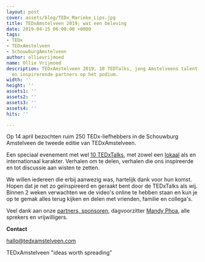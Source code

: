 ```yaml
---
layout: post
cover: assets/blog/TEDx_Marieke_Lips.jpg
title: TEDxAmstelveen 2019; wat een beleving
date: 2019-04-15 06:00:00 +0000
tags:
- TEDx
- TEDxAmstelveen
- SchouwburgAmstelveen
author: ollievrijmoed
name: Ollie Vrijmoed
description: TEDxAmstelveen 2019, 10 TEDTalks, jong Amstelveens talent, 3 live acts
  en inspirerende partners op het podium.
width: ''
height: ''
assets1: ''
assets2: ''
assets3: ''
assets4: ''
hits: ''

---
```

Op 14 april bezochten ruim 250 TEDx-liefhebbers in de Schouwburg Amstelveen de tweede editie van TEDxAmstelveen.

Een speciaal evenement met wel [10 TEDxTalks](https://tedxamstelveen.com/sprekers/ "TEDxTalks"), met zowel een [lokaal](https://tedxamstelveen.com/lokaal-regionaal-talent-tijdens-tedxamstelveen/ "Lokaal talent") als en internationaal karakter. Verhalen om te delen, verhalen die ons inspireerde en tot discussie aan wisten te zetten.

We willen iedereen die erbij aanwezig was, hartelijk dank voor hun komst. Hopen dat je net zo geïnspireerd en geraakt bent door de TEDxTalks als wij. Binnen 2 weken verwachten we de video's online te hebben staan en kun je op te gemak alles terug kijken en delen met vrienden, familie en collega's.

Veel dank aan onze [partners, sponsoren](https://tedxamstelveen.com/partners/ "Partners & Sponsoren"), dagvoorzitter [Mandy Phoa](https://tedxamstelveen.com/tedxamstelveen-presenteert-dagvoorzitter-mandy-phoa/ "Dagvoorzitter"), alle sprekers en vrijwilligers. 

**Contact**

hallo@tedxamstelveen.com

TEDxAmstelveen <span class="redx">"ideas worth spreading"</span>